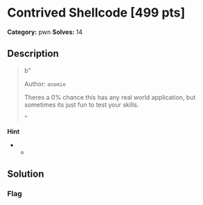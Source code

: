 # Contrived Shellcode [499 pts]

**Category:** pwn
**Solves:** 14

## Description
>b"<p>Author: <code>anomie</code></p><p>Theres a 0% chance this has any real world application, but sometimes its just fun to test your skills.</p>"

**Hint**
* -

## Solution

### Flag

